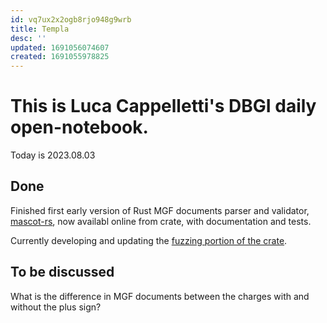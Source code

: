 ```yaml
---
id: vq7ux2x2ogb8rjo948g9wrb
title: Templa
desc: ''
updated: 1691056074607
created: 1691055978825
---
```



# This is Luca Cappelletti's DBGI daily open-notebook.

Today is 2023.08.03

## Done
Finished first early version of Rust MGF documents parser and validator, [mascot-rs](https://github.com/LucaCappelletti94/mascot-rs), now availabl online from crate, with documentation and tests.

Currently developing and updating the [fuzzing portion of the crate](https://github.com/LucaCappelletti94/mascot-rs/tree/main/fuzz).

## To be discussed
What is the difference in MGF documents between the charges with and without the plus sign?